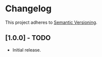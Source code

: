 # Changelog
This project adheres to [Semantic Versioning](https://semver.org/spec/v2.0.0.html).

## [1.0.0] - TODO
- Initial release.

